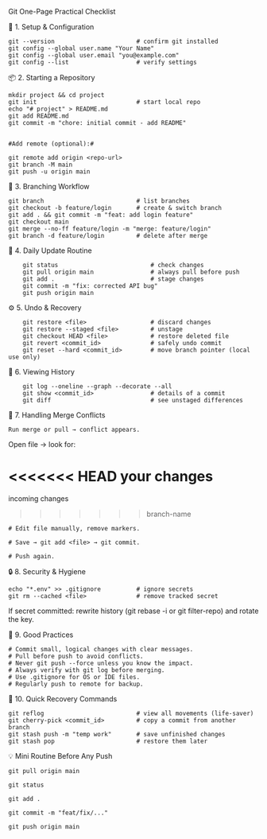 Git One-Page Practical Checklist

🧩 1. Setup & Configuration

    git --version                       # confirm git installed
    git config --global user.name "Your Name"
    git config --global user.email "you@example.com"
    git config --list                   # verify settings

📦 2. Starting a Repository

    mkdir project && cd project
    git init                            # start local repo
    echo "# project" > README.md
    git add README.md
    git commit -m "chore: initial commit - add README"


    #Add remote (optional):#

    git remote add origin <repo-url>
    git branch -M main
    git push -u origin main

🌿 3. Branching Workflow

    git branch                          # list branches         
    git checkout -b feature/login       # create & switch branch       
    git add . && git commit -m "feat: add login feature"          
    git checkout main        
    git merge --no-ff feature/login -m "merge: feature/login"       
    git branch -d feature/login         # delete after merge

🔁 4. Daily Update Routine

        git status                          # check changes      
        git pull origin main                # always pull before push      
        git add .                           # stage changes      
        git commit -m "fix: corrected API bug"       
        git push origin main

⚙️ 5. Undo & Recovery

        git restore <file>                  # discard changes     
        git restore --staged <file>         # unstage       
        git checkout HEAD <file>            # restore deleted file      
        git revert <commit_id>              # safely undo commit       
        git reset --hard <commit_id>        # move branch pointer (local use only)

🧠 6. Viewing History

        git log --oneline --graph --decorate --all             
        git show <commit_id>                # details of a commit           
        git diff                            # see unstaged differences    

🧨 7. Handling Merge Conflicts

    Run merge or pull → conflict appears.

Open file → look for:

<<<<<<< HEAD
your changes
=======
incoming changes
>>>>>>> branch-name


    # Edit file manually, remove markers.

    # Save → git add <file> → git commit.

    # Push again.

🔒 8. Security & Hygiene

    echo "*.env" >> .gitignore          # ignore secrets   
    git rm --cached <file>              # remove tracked secret


If secret committed: rewrite history (git rebase -i or git filter-repo) and rotate the key.

🧰 9. Good Practices

    # Commit small, logical changes with clear messages.
    # Pull before push to avoid conflicts.
    # Never git push --force unless you know the impact.
    # Always verify with git log before merging.
    # Use .gitignore for OS or IDE files.
    # Regularly push to remote for backup.

🧮 10. Quick Recovery Commands

    git reflog                          # view all movements (life-saver)
    git cherry-pick <commit_id>         # copy a commit from another branch
    git stash push -m "temp work"       # save unfinished changes
    git stash pop                       # restore them later


💡 Mini Routine Before Any Push

    git pull origin main

    git status

    git add .

    git commit -m "feat/fix/..."

    git push origin main



 